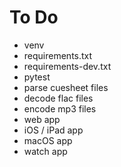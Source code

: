 # To Do

- venv
- requirements.txt
- requirements-dev.txt
- pytest
- parse cuesheet files
- decode flac files
- encode mp3 files
- web app
- iOS / iPad app
- macOS app
- watch app
